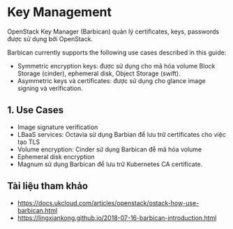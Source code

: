 # Key Management

OpenStack Key Manager (Barbican) quản lý certificates, keys, passwords được sử dụng bởi OpenStack.

Barbican currently supports the following use cases described in this guide:

- Symmetric encryption keys: được sử dụng cho mã hóa volume Block Storage (cinder), ephemeral disk, Object Storage (swift).
- Asymmetric keys và certificates: được sử dụng cho glance image signing và verification.

## 1. Use Cases

- Image signature verification
- LBaaS services: Octavia sử dụng Barbian để lưu trữ certificates cho việc tạo TLS
- Volume encryption: Cinder sử dụng Barbican đễ mã hóa volume
- Ephemeral disk encryption
- Magnum sử dụng Barbican để lưu trữ Kubernetes CA certificate.

## Tài liệu tham khảo
- https://docs.ukcloud.com/articles/openstack/ostack-how-use-barbican.html
- https://lingxiankong.github.io/2018-07-16-barbican-introduction.html
